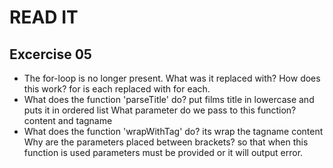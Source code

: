 # READ IT
## Excercise 05
* The for-loop is no longer present. 
  What was it replaced with? How does this work?
  for is each replaced with for each.
* What does the function 'parseTitle' do? 
put films title in lowercase and puts it in ordered list
  What parameter do we pass to this function?
  content and tagname
* What does the function 'wrapWithTag' do? 
its wrap the tagname content
  Why are the parameters placed between brackets?
  so that when this function is used parameters must be provided or it will output error.